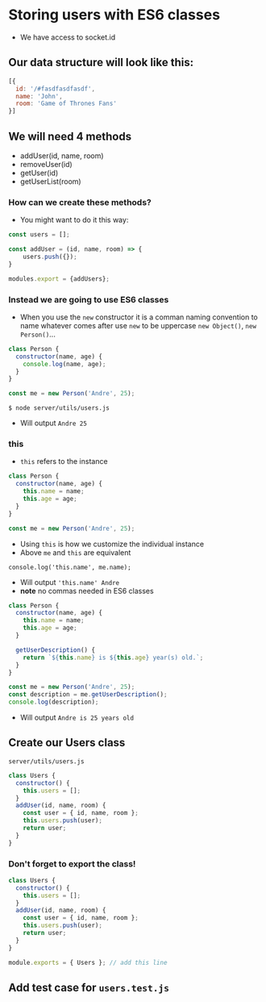 # Storing users with ES6 classes 
* We have access to socket.id

## Our data structure will look like this:
```js
[{
  id: '/#fasdfasdfasdf',
  name: 'John',
  room: 'Game of Thrones Fans'
}]
```

## We will need 4 methods
* addUser(id, name, room)
* removeUser(id)
* getUser(id)
* getUserList(room)

### How can we create these methods?
* You might want to do it this way:

```js
const users = [];

const addUser = (id, name, room) => {
    users.push({});
}

modules.export = {addUsers};
```

### Instead we are going to use ES6 classes
* When you use the `new` constructor it is a comman naming convention to name whatever comes after use `new` to be uppercase `new Object()`, `new Person()`...

```js
class Person {
  constructor(name, age) {
    console.log(name, age);
  }
}

const me = new Person('Andre', 25);
```

`$ node server/utils/users.js`

* Will output `Andre 25`

### this
* `this` refers to the instance

```js
class Person {
  constructor(name, age) {
    this.name = name;
    this.age = age;
  }
}

const me = new Person('Andre', 25);
```

* Using `this` is how we customize the individual instance
* Above `me` and `this` are equivalent

`console.log('this.name', me.name);`

* Will output `'this.name' Andre`
* **note** no commas needed in ES6 classes

```js
class Person {
  constructor(name, age) {
    this.name = name;
    this.age = age;
  }

  getUserDescription() {
    return `${this.name} is ${this.age} year(s) old.`;
  }
}

const me = new Person('Andre', 25);
const description = me.getUserDescription();
console.log(description);
```

* Will output `Andre is 25 years old`

## Create our Users class
`server/utils/users.js`

```js
class Users {
  constructor() {
    this.users = [];
  }
  addUser(id, name, room) {
    const user = { id, name, room };
    this.users.push(user);
    return user;
  }
}
```

### Don't forget to export the class!
```js
class Users {
  constructor() {
    this.users = [];
  }
  addUser(id, name, room) {
    const user = { id, name, room };
    this.users.push(user);
    return user;
  }
}

module.exports = { Users }; // add this line
```

## Add test case for `users.test.js`
